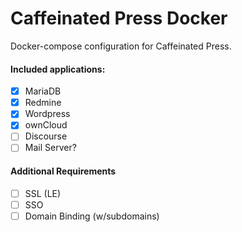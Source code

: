 # Caffeinated Press Docker

Docker-compose configuration for Caffeinated Press.

#### Included applications:

- [x] MariaDB
- [x] Redmine
- [x] Wordpress
- [x] ownCloud
- [ ] Discourse
- [ ] Mail Server?

#### Additional Requirements

- [ ] SSL (LE)
- [ ] SSO
- [ ] Domain Binding (w/subdomains)

